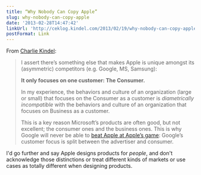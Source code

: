 ```yaml
---
title: “Why Nobody Can Copy Apple”
slug: why-nobody-can-copy-apple
date: '2013-02-28T14:47:42'
linkUrl: 'http://ceklog.kindel.com/2013/02/19/why-nobody-can-copy-apple/'
postFormat: Link
---
```

From [Charlie Kindel](http://ceklog.kindel.com/2013/02/19/why-nobody-can-copy-apple/): 

> I assert there’s something else that makes Apple is unique amongst its (asymmetric) competitors (e.g. Google, MS, Samsung):
> 
> **It only focuses on one customer: The Consumer.**
> 
> In my experience, the behaviors and culture of an organization (large or small) that focuses on the Consumer as a customer is _diametrically incompatible_ with the behaviors and culture of an organization that focuses on Business as a customer.
> 
> This is a key reason Microsoft’s products are often good, but not excellent; the consumer ones and the business ones. This is why Google will never be able to [beat Apple at Apple’s game](http://ceklog.kindel.com/2012/06/07/wanna-compete-with-apple-focus-on-experiences/): Google’s customer focus is split between the advertiser and consumer.

I'd go further and say Apple designs products for _people_, and don't acknowledge those distinctions or treat different kinds of markets or use cases as totally different when designing products.
